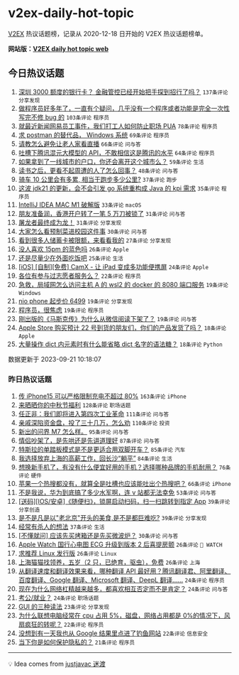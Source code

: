 # v2ex-daily-hot-topic

[V2EX](https://www.v2ex.com/) 热议话题榜，记录从 2020-12-18 日开始的 V2EX 热议话题榜单。

**网站版：[V2EX daily hot topic web](https://boojack.github.io/v2ex-daily-hot-topic-web/)**

## 今日热议话题

<!-- TODAY BEGIN -->

1. [深圳 3000 额度的银行卡？ 金融管控已经开始把手探到招行了吗？](https://www.v2ex.com/t/975758) `137条评论` `分享发现`
1. [做程序员好多年了，一直有个疑问，几乎没有一个程序或者功能是完全一次性写完不修 bug 的](https://www.v2ex.com/t/975722) `103条评论` `程序员`
1. [就最近新闻网易员工事件，我们打工人如何防止职场 PUA](https://www.v2ex.com/t/975776) `78条评论` `程序员`
1. [求 postman 的替代品， Windows 系统](https://www.v2ex.com/t/975795) `69条评论` `程序员`
1. [请教怎么避免让老人家看直播](https://www.v2ex.com/t/975750) `66条评论` `问与答`
1. [吐槽下腾讯混元大模型的 API，不敢相信这是腾讯的水平](https://www.v2ex.com/t/975832) `64条评论` `程序员`
1. [如果拿到了一线城市的户口，你还会离开这个城市么？](https://www.v2ex.com/t/975808) `59条评论` `生活`
1. [读书之后，更看不起周遭的人了怎么回事？](https://www.v2ex.com/t/975933) `48条评论` `问与答`
1. [骑车 10 公里会有多累, 相当于跑步多少公里?](https://www.v2ex.com/t/975869) `37条评论` `跑步`
1. [这波 jdk21 的更新，会不会引发 go 系统重构成 Java 的 kpi 需求](https://www.v2ex.com/t/975825) `35条评论` `程序员`
1. [IntelliJ IDEA MAC M1 破解版](https://www.v2ex.com/t/975915) `33条评论` `macOS`
1. [朋友准备润，香港开户转了一笔 5 万刀被锁了](https://www.v2ex.com/t/975854) `31条评论` `问与答`
1. [屠龙者最终成为龙！](https://www.v2ex.com/t/975766) `31条评论` `分享发现`
1. [大家怎么看预制菜进校园这件事](https://www.v2ex.com/t/975847) `30条评论` `问与答`
1. [看到很多人储蓄卡被限额，来看看我的](https://www.v2ex.com/t/975912) `27条评论` `分享发现`
1. [没人喜欢 15pm 的蓝色吗](https://www.v2ex.com/t/975783) `26条评论` `Apple`
1. [还是尽量少在外面吃饭吧](https://www.v2ex.com/t/975872) `25条评论` `生活`
1. [[iOS] [自制][免费] CamX - 让 iPad 变成多功能便携屏](https://www.v2ex.com/t/975726) `24条评论` `Apple`
1. [各位有参与过志愿者服务么？](https://www.v2ex.com/t/975898) `22条评论` `程序员`
1. [急救，局域网怎么访问主机 A 的 wsl2 的 docker 的 8080 端口服务](https://www.v2ex.com/t/975908) `19条评论` `Windows`
1. [nio phone 起步价 6499](https://www.v2ex.com/t/975828) `19条评论` `分享发现`
1. [程序员，很焦虑](https://www.v2ex.com/t/975789) `19条评论` `程序员`
1. [刚出版的《马斯克传》为什么从微信阅读下架了？](https://www.v2ex.com/t/975735) `19条评论` `问与答`
1. [Apple Store 购买预计 22 号到货的朋友们，你们的产品发货了吗？](https://www.v2ex.com/t/975814) `18条评论` `Apple`
1. [大量操作 dict 内元素时有什么能省略 dict 名字的语法糖？](https://www.v2ex.com/t/975773) `18条评论` `Python`

数据更新于 2023-09-21 10:18:07

<!-- TODAY END -->

### 昨日热议话题

<!-- YESTERDAY BEGIN -->

1. [传 iPhone15 可以严格限制充电不超过 80%](https://www.v2ex.com/t/975452) `163条评论` `iPhone`
1. [来晒晒你的中秋节福利](https://www.v2ex.com/t/975417) `128条评论` `职场话题`
1. [任正非：我们即将进入第四次工业革命](https://www.v2ex.com/t/975392) `111条评论` `问与答`
1. [亲戚深陷资金盘，投了三十几万，怎么劝](https://www.v2ex.com/t/975393) `110条评论` `投资`
1. [新出的问界 M7 怎么样。](https://www.v2ex.com/t/975400) `95条评论` `问与答`
1. [情侣吵架了，是先哄还是先讲道理好](https://www.v2ex.com/t/975527) `87条评论` `问与答`
1. [特斯拉的单踏板模式是不是更适合用双脚开车？](https://www.v2ex.com/t/975407) `85条评论` `汽车`
1. [我选择放弃上海的高薪工作，回长沙“躺平”](https://www.v2ex.com/t/975389) `84条评论` `生活`
1. [想换新手机了，有没有什么便宜好用的手机？选择哪种品牌的手机耐用？](https://www.v2ex.com/t/975404) `76条评论` `硬件`
1. [苹果一个热搜都没有，就算全是吐槽也应该能吐出个热搜吧？](https://www.v2ex.com/t/975408) `66条评论` `iPhone`
1. [不是我说，华为到底搞了多少水军啊，连 v 站都无法幸免](https://www.v2ex.com/t/975460) `53条评论` `问与答`
1. [[送码][IOS/安卓]《随便扫》，锁屏启动扫码，扫一扫跳转到指定 App](https://www.v2ex.com/t/975667) `39条评论` `分享创造`
1. [是不是凡是以"老北京"开头的美食,是不是都巨难吃?](https://www.v2ex.com/t/975557) `39条评论` `分享发现`
1. [经常有杀人的想法](https://www.v2ex.com/t/975651) `37条评论` `生活`
1. [[不懂就问] 应该先买烤箱还是先买微波炉？](https://www.v2ex.com/t/975578) `30条评论` `问与答`
1. [Apple Watch 国行心电图 ECG 升级到版本 2 后喜提房颤](https://www.v2ex.com/t/975599) `26条评论` ` WATCH`
1. [求推荐 Linux 发行版](https://www.v2ex.com/t/975515) `26条评论` `Linux`
1. [上海猫猫找领养，五岁（2 只，已绝育，驱虫），免费](https://www.v2ex.com/t/975451) `26条评论` `上海`
1. [从翻译速度和翻译效果来看，哪种翻译 API 最好用？腾讯翻译君、阿里翻译、百度翻译、Google 翻译、Microsoft 翻译、DeepL 翻译......](https://www.v2ex.com/t/975513) `24条评论` `程序员`
1. [现在为什么网络杠精越来越多，都喜欢相互否定而不是肯定？](https://www.v2ex.com/t/975454) `24条评论` `问与答`
1. [考公/就业？](https://www.v2ex.com/t/975420) `24条评论` `职场话题`
1. [GUI 的三种读法](https://www.v2ex.com/t/975498) `23条评论` `分享发现`
1. [为什么联想电脑经常在 cpu 占用 5%，磁盘，网络占用都是 0%的情况下，风扇疯狂的转呢？](https://www.v2ex.com/t/975518) `22条评论` `程序员`
1. [没想到有一天我也从 Google 结果里点进了钓鱼网站](https://www.v2ex.com/t/975508) `22条评论` `信息安全`
1. [当下你是如何保护隐私的？](https://www.v2ex.com/t/975691) `21条评论` `程序员`

<!-- YESTERDAY END -->

---

💡 Idea comes from [justjavac 迷渡](https://github.com/justjavac/)
